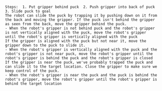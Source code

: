 
    Steps:  1. Put gripper behind puck  2. Push gripper into back of puck  3. Slide puck to goal
    The robot can slide the puck by trapping it by pushing down on it from the back and moving the gripper. If the puck isn't behind the gripper as seen from the back, move the gripper behind the puck.
    - When the robot's gripper is not behind puck and the robot's gripper is not vertically aligned with the puck, move the robot's gripper until the robot's gripper is vertically aligned with the puck
    If the gripper is aligned with the puck but not near it, move the gripper down to the puck to slide it.
    - When the robot's gripper is vertically aligned with the puck and the robot's gripper is not near puck, move the robot's gripper until the robot's gripper is behind the puck and the robot's gripper is closed
    If the gripper is near the puck, we've probably trapped the puck and can slide it to the target location. Close the gripper to make sure we keep control of the puck.
    - When the robot's gripper is near the puck and the puck is behind the robot's gripper, move the robot's gripper until the robot's gripper is behind the target location